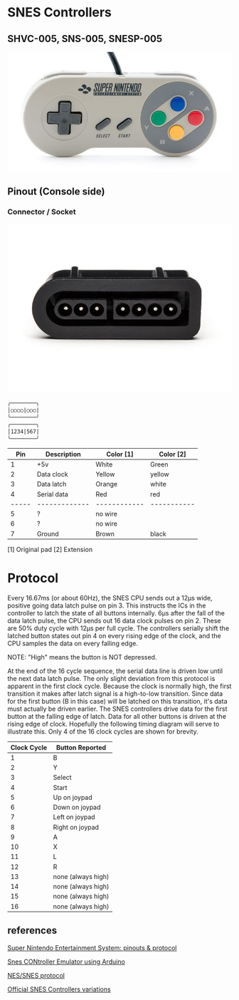 # SNES Controllers

## SHVC-005, SNS-005, SNESP-005

<img src="./snes-controller.jpg" />

## Pinout (Console side)

### Connector / Socket

<img src="./snes-controller-socket.jpg" />

```
╭────────╮
│○○○○|○○○|
╰────────╯
╭────────╮
│1234|567|
╰────────╯
```


| Pin | Description | Color [1]  | Color [2] |
| --- | ----------- | ---------- | --------- |
| 1   | +5v         | White      | Green     |
| 2   | Data clock  | Yellow     | yellow    |
| 3   | Data latch  | Orange     | white     |
| 4   | Serial data | Red        | red       |
|-----|-------------|------------|-----------|
| 5   | ?           | no wire    |           |
| 6   | ?           | no wire    |           |
| 7   | Ground      | Brown      | black     |


[1] Original pad
[2] Extension

# Protocol

Every 16.67ms (or about 60Hz), the SNES CPU sends out a 12μs wide, positive
going data latch pulse on pin 3. This instructs the ICs in the controller
to latch the state of all buttons internally. 6μs after the
fall of the data latch pulse, the CPU sends out 16 data clock pulses on
pin 2. These are 50% duty cycle with 12μs per full cycle. The controllers
serially shift the latched button states out pin 4 on every rising edge
of the clock, and the CPU samples the data on every falling edge.

NOTE: "High" means the button is NOT depressed.

At the end of the 16 cycle sequence, the serial data line is driven low
until the next data latch pulse. The only slight deviation from this
protocol is apparent in the first clock cycle. Because the clock is
normally high, the first transition it makes after latch signal is
a high-to-low transition. Since data for the first button (B in this
case) will be latched on this transition, it's data must actually be
driven earlier. The SNES controllers drive data for the first button
at the falling edge of latch. Data for all other buttons is driven at
the rising edge of clock. Hopefully the following timing diagram will
serve to illustrate this. Only 4 of the 16 clock cycles are shown for
brevity.

| Clock Cycle | Button Reported    |
| ----------- | ------------------ |
| 1           | B                  |
| 2           | Y                  |
| 3           | Select             |
| 4           | Start              |
| 5           | Up on joypad       |
| 6           | Down on joypad     |
| 7           | Left on joypad     |
| 8           | Right on joypad    |
| 9           | A                  |
| 10          | X                  |
| 11          | L                  |
| 12          | R                  |
| 13          | none (always high) |
| 14          | none (always high) |
| 15          | none (always high) |
| 16          | none (always high) |

## references

[Super Nintendo Entertainment System: pinouts & protocol](https://gamefaqs.gamespot.com/snes/916396-super-nintendo/faqs/5395)

[Snes CONtroller Emulator using Arduino](https://github.com/jtrinklein/SConE)

[NES/SNES protocol](http://uzebox.org/files/NES-controller-Hydra-Ch6All-v1.0.pdf)

[Official SNES Controllers variations](https://boardgamegeek.com/wiki/page/thing:94408)
